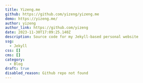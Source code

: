 ```yaml
---
title: Yizeng.me
github: https://github.com/yizeng/yizeng.me
demo: https://yizeng.me/
author: yizeng
author_link: https://github.com/yizeng
date: 2023-11-30T17:09:25.140Z
description: Source code for my Jekyll-based personal website
ssg:
  - Jekyll
css: []
cms: []
category:
  - Blog
draft: true
disabled_reason: Github repo not found
---
```

